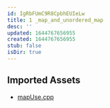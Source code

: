 ```yaml
---
id: IgRbFUmC9R8CpbhEUIeLw
title: 1 _map_and_unordered_map
desc: ''
updated: 1644767656955
created: 1644767656955
stub: false
isDir: true
---
```

## Imported Assets
- [mapUse.cpp](/assets/mapuse-8Ew47XHtieX4.cpp)
